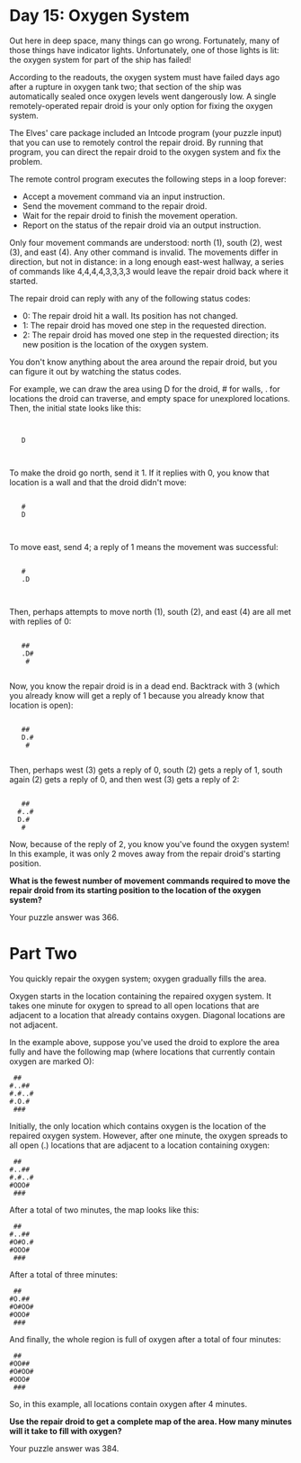 # Day 15: Oxygen System
Out here in deep space, many things can go wrong. Fortunately, many of those things have indicator lights. Unfortunately, one of those lights is lit: the oxygen system for part of the ship has failed!

According to the readouts, the oxygen system must have failed days ago after a rupture in oxygen tank two; that section of the ship was automatically sealed once oxygen levels went dangerously low. A single remotely-operated repair droid is your only option for fixing the oxygen system.

The Elves' care package included an Intcode program (your puzzle input) that you can use to remotely control the repair droid. By running that program, you can direct the repair droid to the oxygen system and fix the problem.

The remote control program executes the following steps in a loop forever:

- Accept a movement command via an input instruction.
- Send the movement command to the repair droid.
- Wait for the repair droid to finish the movement operation.
- Report on the status of the repair droid via an output instruction.

Only four movement commands are understood: north (1), south (2), west (3), and east (4). Any other command is invalid. The movements differ in direction, but not in distance: in a long enough east-west hallway, a series of commands like 4,4,4,4,3,3,3,3 would leave the repair droid back where it started.

The repair droid can reply with any of the following status codes:

- 0: The repair droid hit a wall. Its position has not changed.
- 1: The repair droid has moved one step in the requested direction.
- 2: The repair droid has moved one step in the requested direction; its new position is the location of the oxygen system.

You don't know anything about the area around the repair droid, but you can figure it out by watching the status codes.

For example, we can draw the area using D for the droid, # for walls, . for locations the droid can traverse, and empty space for unexplored locations. Then, the initial state looks like this:
```
      
      
   D  
      
      
```
To make the droid go north, send it 1. If it replies with 0, you know that location is a wall and that the droid didn't move:
```
      
   #  
   D  
      
      
```
To move east, send 4; a reply of 1 means the movement was successful:
```
      
   #  
   .D 
      
      
```
Then, perhaps attempts to move north (1), south (2), and east (4) are all met with replies of 0:
```
      
   ## 
   .D#
    # 
      
```
Now, you know the repair droid is in a dead end. Backtrack with 3 (which you already know will get a reply of 1 because you already know that location is open):
```
      
   ## 
   D.#
    # 
      
```
Then, perhaps west (3) gets a reply of 0, south (2) gets a reply of 1, south again (2) gets a reply of 0, and then west (3) gets a reply of 2:
```
      
   ## 
  #..#
  D.# 
   #  
```
Now, because of the reply of 2, you know you've found the oxygen system! In this example, it was only 2 moves away from the repair droid's starting position.

**What is the fewest number of movement commands required to move the repair droid from its starting position to the location of the oxygen system?**

Your puzzle answer was 366.

# Part Two
You quickly repair the oxygen system; oxygen gradually fills the area.

Oxygen starts in the location containing the repaired oxygen system. It takes one minute for oxygen to spread to all open locations that are adjacent to a location that already contains oxygen. Diagonal locations are not adjacent.

In the example above, suppose you've used the droid to explore the area fully and have the following map (where locations that currently contain oxygen are marked O):
```
 ##   
#..## 
#.#..#
#.O.# 
 ###  
```
Initially, the only location which contains oxygen is the location of the repaired oxygen system. However, after one minute, the oxygen spreads to all open (.) locations that are adjacent to a location containing oxygen:
```
 ##   
#..## 
#.#..#
#OOO# 
 ###  
```
After a total of two minutes, the map looks like this:
```
 ##   
#..## 
#O#O.#
#OOO# 
 ###  
```
After a total of three minutes:
```
 ##   
#O.## 
#O#OO#
#OOO# 
 ###  
```
And finally, the whole region is full of oxygen after a total of four minutes:
```
 ##   
#OO## 
#O#OO#
#OOO# 
 ###  
 ```
So, in this example, all locations contain oxygen after 4 minutes.

**Use the repair droid to get a complete map of the area. How many minutes will it take to fill with oxygen?**

Your puzzle answer was 384.


